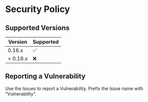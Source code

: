 # Security Policy

## Supported Versions

| Version  | Supported          |
| -------- | ------------------ |
| 0.16.x   | :white_check_mark: |
| < 0.16.x | :x:                |

## Reporting a Vulnerability

Use the Issues to report a Vulnerability. Prefix the Issue name with "Vulnerability".
